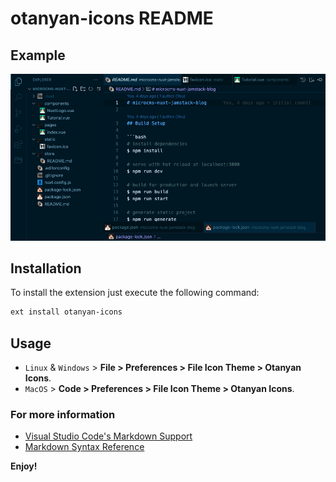 # otanyan-icons README

## Example
![Example](example.png)

## Installation

To install the extension just execute the following command:

```sh
ext install otanyan-icons
```

## Usage
* `Linux` & `Windows` > **File > Preferences > File Icon Theme > Otanyan Icons**.
* `MacOS` > **Code > Preferences > File Icon Theme > Otanyan Icons**.

### For more information

* [Visual Studio Code's Markdown Support](http://code.visualstudio.com/docs/languages/markdown)
* [Markdown Syntax Reference](https://help.github.com/articles/markdown-basics/)

**Enjoy!**
